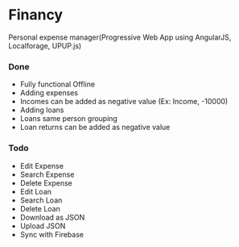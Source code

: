 # Financy
Personal expense manager(Progressive Web App using AngularJS, Localforage, UPUP.js)

### Done
- Fully functional Offline
- Adding expenses
- Incomes can be added as negative value (Ex: Income, -10000)
- Adding loans 
- Loans same person grouping
- Loan returns can be added as negative value

### Todo
- Edit Expense
- Search Expense
- Delete Expense
- Edit Loan
- Search Loan
- Delete Loan
- Download as JSON
- Upload JSON
- Sync with Firebase